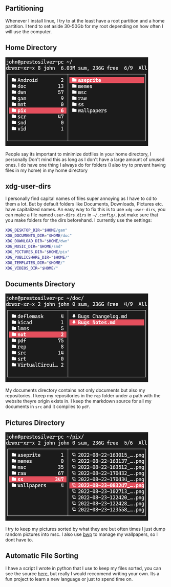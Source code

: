 ## Partitioning

Whenever I install linux, I try to at the least have a root partition and a home partition. I tend to set aside 30-50Gb for my root depending on how often I will use the computer. 

## Home Directory

![My home directory](/Images/organize-1.png)

People say its important to minimize dotfiles in your home directory, I personally Don't mind this as long as I don't have a large amount of unused ones.
I do have one thing I always do for folders (I also try to prevent having files in my home) in my home directory

## xdg-user-dirs

I personally find capital names of files super annoying as I have to cd to them a lot.
But by default folders like Documents, Downloads, Pictures etc. have capitalized names.
An easy way to fix this is to use `xdg-user-dirs`, you can make a file named `user-dirs.dirs` in `~/.config/`, just make sure that you make folders for the dirs beforehand. I currently use the settings:

```bash
XDG_DESKTOP_DIR="$HOME/gam"
XDG_DOCUMENTS_DIR="$HOME/doc"
XDG_DOWNLOAD_DIR="$HOME/dwn"
XDG_MUSIC_DIR="$HOME/snd"
XDG_PICTURES_DIR="$HOME/pix"
XDG_PUBLICSHARE_DIR="$HOME/"
XDG_TEMPLATES_DIR="$HOME/"
XDG_VIDEOS_DIR="$HOME/"
```

## Documents Directory

![My doc directory](/Images/organize-2.png)

My documents directory contains not only documents but also my repositories. I keep my repositories in the `rep` folder under a path with the website theyre origin exists in.
I keep the markdown source for all my documents in `src` and it compiles to `pdf`.

## Pictures Directory

![My pix directory](/Images/organize-3.png)

I try to keep my pictures sorted by what they are but often times I just dump random pictures into msc. I also use [bwp](https://github.com/budlabs/bwp) to manage my wallpapers, so I dont have to.

## Automatic File Sorting

I have a script I wrote in python that I use to keep my files sorted, you can see the source [here](https://gist.github.com/bob16795/96cd14f12d7988d5f725f973ebb6ec59), but really I would reccomend writing your own.
Its a fun project to learn a new language or just to spend time on.
